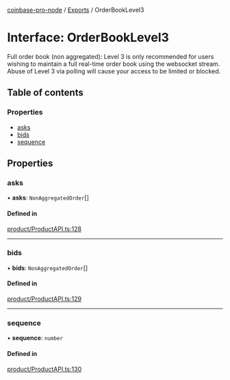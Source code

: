 [coinbase-pro-node](../README.md) / [Exports](../modules.md) / OrderBookLevel3

# Interface: OrderBookLevel3

Full order book (non aggregated): Level 3 is only recommended for users wishing to maintain a full real-time order book using the websocket stream. Abuse of Level 3 via polling will cause your access to be limited or blocked.

## Table of contents

### Properties

- [asks](OrderBookLevel3.md#asks)
- [bids](OrderBookLevel3.md#bids)
- [sequence](OrderBookLevel3.md#sequence)

## Properties

### asks

• **asks**: `NonAggregatedOrder`[]

#### Defined in

[product/ProductAPI.ts:128](https://github.com/bennycode/coinbase-pro-node/blob/15253ed/src/product/ProductAPI.ts#L128)

---

### bids

• **bids**: `NonAggregatedOrder`[]

#### Defined in

[product/ProductAPI.ts:129](https://github.com/bennycode/coinbase-pro-node/blob/15253ed/src/product/ProductAPI.ts#L129)

---

### sequence

• **sequence**: `number`

#### Defined in

[product/ProductAPI.ts:130](https://github.com/bennycode/coinbase-pro-node/blob/15253ed/src/product/ProductAPI.ts#L130)
